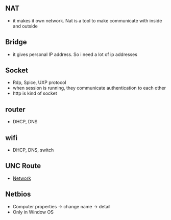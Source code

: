 
## NAT
* it makes it own network. Nat is a tool to make communicate with inside and outside 

## Bridge
* it gives personal IP address. So i need a lot of ip addresses

## Socket
* Rdp, Spice, UXP protocol
* when session is running, they communicate authentication to each other
* http is kind of socket

## router
* DHCP, DNS

## wifi
* DHCP, DNS, switch

## UNC Route
* [Network](http://miniyo78.tistory.com/entry/UNC-%EA%B2%BD%EB%A1%9C)

## Netbios
* Computer properties -> change name -> detail
* Only in Window OS
